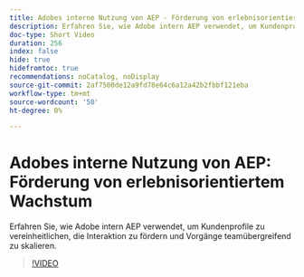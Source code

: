 ```yaml
---
title: Adobes interne Nutzung von AEP - Förderung von erlebnisorientiertem Wachstum
description: Erfahren Sie, wie Adobe intern AEP verwendet, um Kundenprofile zu vereinheitlichen, die Interaktion zu fördern und Vorgänge teamübergreifend zu skalieren.
doc-type: Short Video
duration: 256
index: false
hide: true
hidefromtoc: true
recommendations: noCatalog, noDisplay
source-git-commit: 2af7500de12a9fd78e64c6a12a42b2fbbf121eba
workflow-type: tm+mt
source-wordcount: '50'
ht-degree: 0%

---
```



# Adobes interne Nutzung von AEP: Förderung von erlebnisorientiertem Wachstum

Erfahren Sie, wie Adobe intern AEP verwendet, um Kundenprofile zu vereinheitlichen, die Interaktion zu fördern und Vorgänge teamübergreifend zu skalieren.

<!-- 62_S655_3442541_255_adobes-internal-use-of-aep-driving-experienceled-growth -->
>[!VIDEO](https://video.tv.adobe.com/v/3458328/?learn=on&enablevpops=true)
